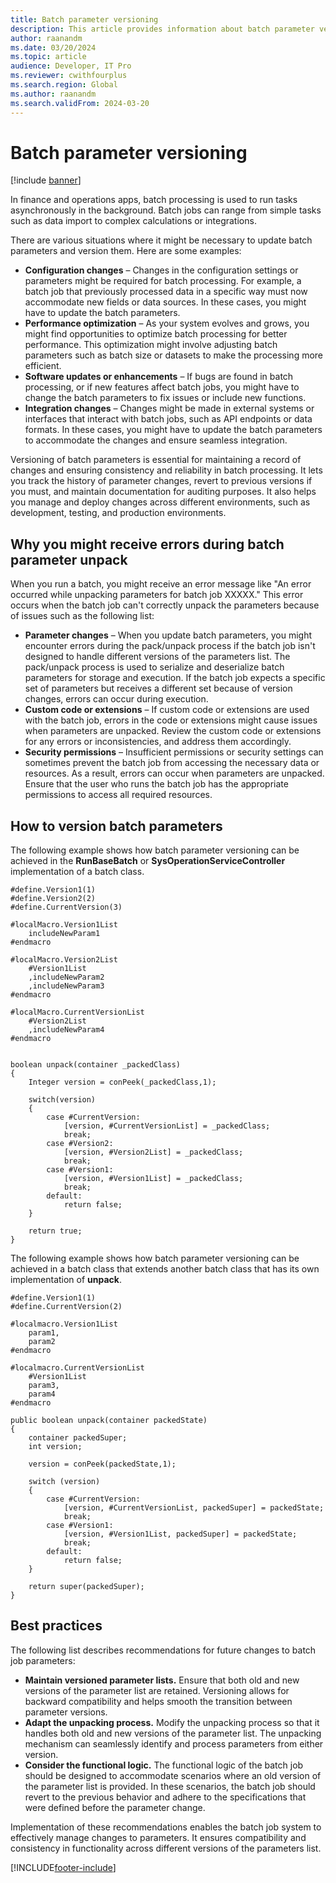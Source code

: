 ```yaml
---
title: Batch parameter versioning
description: This article provides information about batch parameter versioning and explains how you can use it to avoid issues that are related to pack/unpack.
author: raanandm
ms.date: 03/20/2024
ms.topic: article
audience: Developer, IT Pro
ms.reviewer: cwithfourplus
ms.search.region: Global
ms.author: raanandm
ms.search.validFrom: 2024-03-20
---
```


# Batch parameter versioning

[!include [banner](../includes/banner.md)]

In finance and operations apps, batch processing is used to run tasks asynchronously in the background. Batch jobs can range from simple tasks such as data import to complex calculations or integrations.

There are various situations where it might be necessary to update batch parameters and version them. Here are some examples:

- **Configuration changes** – Changes in the configuration settings or parameters might be required for batch processing. For example, a batch job that previously processed data in a specific way must now accommodate new fields or data sources. In these cases, you might have to update the batch parameters.
- **Performance optimization** – As your system evolves and grows, you might find opportunities to optimize batch processing for better performance. This optimization might involve adjusting batch parameters such as batch size or datasets to make the processing more efficient.
- **Software updates or enhancements** – If bugs are found in batch processing, or if new features affect batch jobs, you might have to change the batch parameters to fix issues or include new functions.
- **Integration changes** – Changes might be made in external systems or interfaces that interact with batch jobs, such as API endpoints or data formats. In these cases, you might have to update the batch parameters to accommodate the changes and ensure seamless integration.

Versioning of batch parameters is essential for maintaining a record of changes and ensuring consistency and reliability in batch processing. It lets you track the history of parameter changes, revert to previous versions if you must, and maintain documentation for auditing purposes. It also helps you manage and deploy changes across different environments, such as development, testing, and production environments. 

## Why you might receive errors during batch parameter unpack

When you run a batch, you might receive an error message like "An error occurred while unpacking parameters for batch job XXXXX." This error occurs when the batch job can't correctly unpack the parameters because of issues such as the following list:

- **Parameter changes** – When you update batch parameters, you might encounter errors during the pack/unpack process if the batch job isn't designed to handle different versions of the parameters list. The pack/unpack process is used to serialize and deserialize batch parameters for storage and execution. If the batch job expects a specific set of parameters but receives a different set because of version changes, errors can occur during execution.
- **Custom code or extensions** – If custom code or extensions are used with the batch job, errors in the code or extensions might cause issues when parameters are unpacked. Review the custom code or extensions for any errors or inconsistencies, and address them accordingly.
- **Security permissions** – Insufficient permissions or security settings can sometimes prevent the batch job from accessing the necessary data or resources. As a result, errors can occur when parameters are unpacked. Ensure that the user who runs the batch job has the appropriate permissions to access all required resources.

## How to version batch parameters

The following example shows how batch parameter versioning can be achieved in the **RunBaseBatch** or **SysOperationServiceController** implementation of a batch class.

```X++
#define.Version1(1)
#define.Version2(2)
#define.CurrentVersion(3)

#localMacro.Version1List
    includeNewParam1
#endmacro

#localMacro.Version2List
    #Version1List
    ,includeNewParam2
    ,includeNewParam3
#endmacro

#localMacro.CurrentVersionList
    #Version2List
    ,includeNewParam4
#endmacro


boolean unpack(container _packedClass)
{
    Integer version = conPeek(_packedClass,1); 

    switch(version)
    {
        case #CurrentVersion:
            [version, #CurrentVersionList] = _packedClass;
            break;
        case #Version2:
            [version, #Version2List] = _packedClass;
            break;
        case #Version1:
            [version, #Version1List] = _packedClass;
            break; 
        default:
            return false;
    }

    return true;
}
```

The following example shows how batch parameter versioning can be achieved in a batch class that extends another batch class that has its own implementation of **unpack**.

```X++
#define.Version1(1)
#define.CurrentVersion(2)

#localmacro.Version1List
    param1,
    param2
#endmacro

#localmacro.CurrentVersionList
    #Version1List
    param3,
    param4
#endmacro

public boolean unpack(container packedState)
{
    container packedSuper;
    int version;

    version = conPeek(packedState,1);

    switch (version)
    {
        case #CurrentVersion:
            [version, #CurrentVersionList, packedSuper] = packedState;
            break;
        case #Version1:
            [version, #Version1List, packedSuper] = packedState;
            break;
        default:
            return false;
    }

    return super(packedSuper);
}
```

## Best practices

The following list describes recommendations for future changes to batch job parameters:

- **Maintain versioned parameter lists.** Ensure that both old and new versions of the parameter list are retained. Versioning allows for backward compatibility and helps smooth the transition between parameter versions.
- **Adapt the unpacking process.** Modify the unpacking process so that it handles both old and new versions of the parameter list. The unpacking mechanism can seamlessly identify and process parameters from either version.
- **Consider the functional logic.** The functional logic of the batch job should be designed to accommodate scenarios where an old version of the parameter list is provided. In these scenarios, the batch job should revert to the previous behavior and adhere to the specifications that were defined before the parameter change.

Implementation of these recommendations enables the batch job system to effectively manage changes to parameters. It ensures compatibility and consistency in functionality across different versions of the parameters list.

[!INCLUDE[footer-include](../../../includes/footer-banner.md)]
